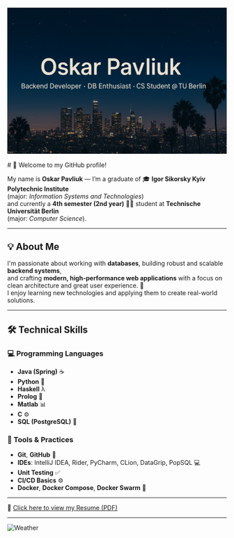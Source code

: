 <p align="center">
  <img src="./banner.png" alt="Banner" />
</p>
# 👋 Welcome to my GitHub profile!

My name is **Oskar Pavliuk** — I’m a graduate of 🎓 **Igor Sikorsky Kyiv Polytechnic Institute**  
(major: *Information Systems and Technologies*)  
and currently a **4th semester (2nd year)** 🧑‍💻 student at **Technische Universität Berlin**  
(major: *Computer Science*).

---

## 💡 About Me

I'm passionate about working with **databases**, building robust and scalable **backend systems**,  
and crafting **modern, high-performance web applications** with a focus on clean architecture and great user experience. 🚀  
I enjoy learning new technologies and applying them to create real-world solutions.

---

## 🛠️ Technical Skills

### 💻 Programming Languages  
- **Java (Spring)** ☕  
- **Python** 🐍  
- **Haskell** λ  
- **Prolog** 🤖  
- **Matlab** 📊  
- **C** ⚙️  
- **SQL (PostgreSQL)** 🐘

### 🧰 Tools & Practices  
- **Git**, **GitHub** 🔧  
- **IDEs**: IntelliJ IDEA, Rider, PyCharm, CLion, DataGrip, PopSQL 💻  
- **Unit Testing** ✅  
- **CI/CD Basics** ⚙️  
- **Docker**, **Docker Compose**, **Docker Swarm** 🐳

---

📄 [Click here to view my Resume (PDF)](./resume.pdf)

---

![Weather](https://wttr.in/Berlin.png?0)



